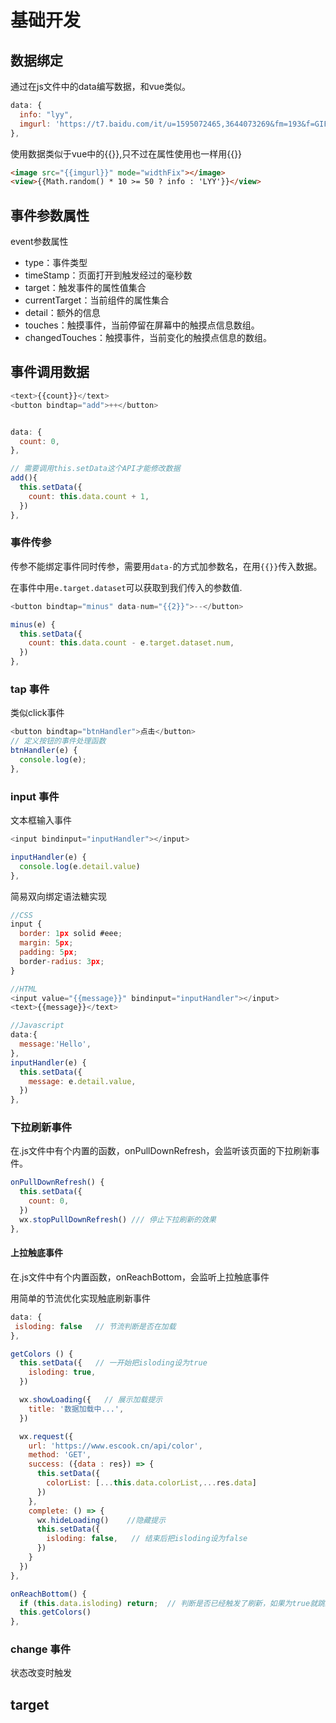 # 基础开发

## 数据绑定

通过在js文件中的data编写数据，和vue类似。
```Javascript
data: {
  info: "lyy",
  imgurl: 'https://t7.baidu.com/it/u=1595072465,3644073269&fm=193&f=GIF',
},
```

使用数据类似于vue中的{{}},只不过在属性使用也一样用{{}}
```HTML
<image src="{{imgurl}}" mode="widthFix"></image>
<view>{{Math.random() * 10 >= 50 ? info : 'LYY'}}</view>
```

## 事件参数属性

event参数属性
- type：事件类型
- timeStamp：页面打开到触发经过的毫秒数
- target：触发事件的属性值集合
- currentTarget：当前组件的属性集合
- detail：额外的信息
- touches：触摸事件，当前停留在屏幕中的触摸点信息数组。
- changedTouches：触摸事件，当前变化的触摸点信息的数组。

## 事件调用数据
```Javascript
<text>{{count}}</text>
<button bindtap="add">++</button>


data: {
  count: 0,
},

// 需要调用this.setData这个API才能修改数据
add(){
  this.setData({
    count: this.data.count + 1,
  })
},
```

### 事件传参

传参不能绑定事件同时传参，需要用`data-`的方式加参数名，在用`{{}}`传入数据。

在事件中用`e.target.dataset`可以获取到我们传入的参数值.
```Javascript
<button bindtap="minus" data-num="{{2}}">--</button>

minus(e) {
  this.setData({
    count: this.data.count - e.target.dataset.num,
  })
},
```


### tap 事件
类似click事件

```Javascript
<button bindtap="btnHandler">点击</button>
// 定义按钮的事件处理函数
btnHandler(e) {
  console.log(e);
},
```

### input 事件
文本框输入事件
```Javascript
<input bindinput="inputHandler"></input>

inputHandler(e) {
  console.log(e.detail.value)
},
```

简易双向绑定语法糖实现
```Javascript
//CSS
input {
  border: 1px solid #eee;
  margin: 5px;
  padding: 5px;
  border-radius: 3px;
}

//HTML
<input value="{{message}}" bindinput="inputHandler"></input>
<text>{{message}}</text>

//Javascript
data:{
  message:'Hello',
},
inputHandler(e) {
  this.setData({
    message: e.detail.value,
  })
},
```

### 下拉刷新事件

在.js文件中有个内置的函数，onPullDownRefresh，会监听该页面的下拉刷新事件。

```Javascript
onPullDownRefresh() {
  this.setData({
    count: 0,
  })
  wx.stopPullDownRefresh() /// 停止下拉刷新的效果
},
```

#### 上拉触底事件

在.js文件中有个内置函数，onReachBottom，会监听上拉触底事件

用简单的节流优化实现触底刷新事件
```Javascript
data: {
 isloding: false   // 节流判断是否在加载
},

getColors () {
  this.setData({   // 一开始把isloding设为true
    isloding: true,
  })

  wx.showLoading({   // 展示加载提示
    title: '数据加载中...',
  })

  wx.request({
    url: 'https://www.escook.cn/api/color',
    method: 'GET',
    success: ({data : res}) => {
      this.setData({
        colorList: [...this.data.colorList,...res.data]
      })
    },
    complete: () => {
      wx.hideLoading()    //隐藏提示
      this.setData({
        isloding: false,   // 结束后把isloding设为false
      })
    }
  })
},

onReachBottom() {
  if (this.data.isloding) return;  // 判断是否已经触发了刷新，如果为true就跳过
  this.getColors()
},
```



### change 事件
状态改变时触发

## target
